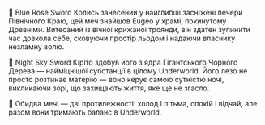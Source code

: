 🧊 Blue Rose Sword
Колись занесений у найглибші засніжені печери Північного Краю, цей меч знайшов Eugeo у храмі, покинутому Древніми. Витесаний із вічної крижаної троянди, він здатен зупинити час довкола себе, сковуючи простір льодом і надаючи власнику незламну волю.

🌌 Night Sky Sword
Кіріто здобув його з ядра Гігантського Чорного Дерева — найміцнішої субстанції в цілому Underworld. Його лезо не просто розтинає матерію — воно керує самою сутністю ночі, викликаючи зорі, що захищають життя, яке ще не згасло.

🔮 Обидва мечі — дві протилежності: холод і пітьма, спокій і відчай, але разом вони тримають баланс в Underworld.
